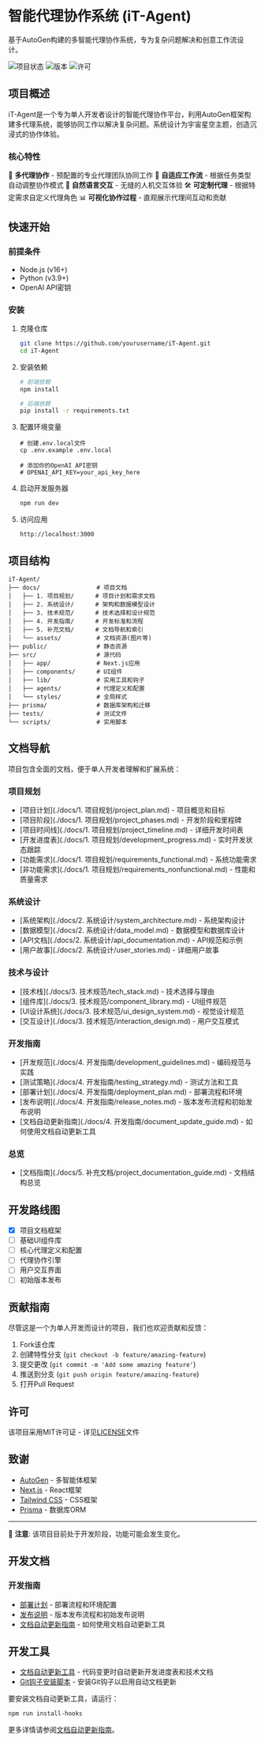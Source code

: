# 智能代理协作系统 (iT-Agent)

基于AutoGen构建的多智能代理协作系统，专为复杂问题解决和创意工作流设计。

![项目状态](https://img.shields.io/badge/状态-开发中-yellow)
![版本](https://img.shields.io/badge/版本-0.1.0_预览版-blue)
![许可](https://img.shields.io/badge/许可-MIT-green)

## 项目概述

iT-Agent是一个专为单人开发者设计的智能代理协作平台，利用AutoGen框架构建多代理系统，能够协同工作以解决复杂问题。系统设计为宇宙星空主题，创造沉浸式的协作体验。

### 核心特性

🤖 **多代理协作** - 预配置的专业代理团队协同工作
🔄 **自适应工作流** - 根据任务类型自动调整协作模式
💬 **自然语言交互** - 无缝的人机交互体验
🛠️ **可定制代理** - 根据特定需求自定义代理角色
📊 **可视化协作过程** - 直观展示代理间互动和贡献

## 快速开始

### 前提条件

- Node.js (v16+)
- Python (v3.9+)
- OpenAI API密钥

### 安装

1. 克隆仓库
   ```bash
   git clone https://github.com/yourusername/iT-Agent.git
   cd iT-Agent
   ```

2. 安装依赖
   ```bash
   # 前端依赖
   npm install
   
   # 后端依赖
   pip install -r requirements.txt
   ```

3. 配置环境变量
   ```
   # 创建.env.local文件
   cp .env.example .env.local
   
   # 添加你的OpenAI API密钥
   # OPENAI_API_KEY=your_api_key_here
   ```

4. 启动开发服务器
   ```bash
   npm run dev
   ```

5. 访问应用
   ```
   http://localhost:3000
   ```

## 项目结构

```
iT-Agent/
├── docs/                # 项目文档
│   ├── 1. 项目规划/      # 项目计划和需求文档
│   ├── 2. 系统设计/      # 架构和数据模型设计
│   ├── 3. 技术规范/      # 技术选择和设计规范
│   ├── 4. 开发指南/      # 开发标准和流程
│   ├── 5. 补充文档/      # 文档导航和索引
│   └── assets/          # 文档资源(图片等)
├── public/              # 静态资源
├── src/                 # 源代码
│   ├── app/             # Next.js应用
│   ├── components/      # UI组件
│   ├── lib/             # 实用工具和钩子
│   ├── agents/          # 代理定义和配置
│   └── styles/          # 全局样式
├── prisma/              # 数据库架构和迁移
├── tests/               # 测试文件
└── scripts/             # 实用脚本
```

## 文档导航

项目包含全面的文档，便于单人开发者理解和扩展系统：

### 项目规划
- [项目计划](./docs/1. 项目规划/project_plan.md) - 项目概览和目标
- [项目阶段](./docs/1. 项目规划/project_phases.md) - 开发阶段和里程碑
- [项目时间线](./docs/1. 项目规划/project_timeline.md) - 详细开发时间表
- [开发进度表](./docs/1. 项目规划/development_progress.md) - 实时开发状态跟踪
- [功能需求](./docs/1. 项目规划/requirements_functional.md) - 系统功能需求
- [非功能需求](./docs/1. 项目规划/requirements_nonfunctional.md) - 性能和质量需求

### 系统设计
- [系统架构](./docs/2. 系统设计/system_architecture.md) - 系统架构设计
- [数据模型](./docs/2. 系统设计/data_model.md) - 数据模型和数据库设计
- [API文档](./docs/2. 系统设计/api_documentation.md) - API规范和示例
- [用户故事](./docs/2. 系统设计/user_stories.md) - 详细用户故事

### 技术与设计
- [技术栈](./docs/3. 技术规范/tech_stack.md) - 技术选择与理由
- [组件库](./docs/3. 技术规范/component_library.md) - UI组件规范
- [UI设计系统](./docs/3. 技术规范/ui_design_system.md) - 视觉设计规范
- [交互设计](./docs/3. 技术规范/interaction_design.md) - 用户交互模式

### 开发指南
- [开发规范](./docs/4. 开发指南/development_guidelines.md) - 编码规范与实践
- [测试策略](./docs/4. 开发指南/testing_strategy.md) - 测试方法和工具
- [部署计划](./docs/4. 开发指南/deployment_plan.md) - 部署流程和环境
- [发布说明](./docs/4. 开发指南/release_notes.md) - 版本发布流程和初始发布说明
- [文档自动更新指南](./docs/4. 开发指南/document_update_guide.md) - 如何使用文档自动更新工具

### 总览
- [文档指南](./docs/5. 补充文档/project_documentation_guide.md) - 文档结构总览

## 开发路线图

- [x] 项目文档框架
- [ ] 基础UI组件库
- [ ] 核心代理定义和配置
- [ ] 代理协作引擎
- [ ] 用户交互界面
- [ ] 初始版本发布

## 贡献指南

尽管这是一个为单人开发而设计的项目，我们也欢迎贡献和反馈：

1. Fork该仓库
2. 创建特性分支 (`git checkout -b feature/amazing-feature`)
3. 提交更改 (`git commit -m 'Add some amazing feature'`)
4. 推送到分支 (`git push origin feature/amazing-feature`)
5. 打开Pull Request

## 许可

该项目采用MIT许可证 - 详见[LICENSE](LICENSE)文件

## 致谢

- [AutoGen](https://github.com/microsoft/autogen) - 多智能体框架
- [Next.js](https://nextjs.org/) - React框架
- [Tailwind CSS](https://tailwindcss.com/) - CSS框架
- [Prisma](https://www.prisma.io/) - 数据库ORM

---

📝 **注意**: 该项目目前处于开发阶段，功能可能会发生变化。

## 开发文档

### 开发指南
- [部署计划](./docs/4.%20开发指南/deployment_plan.md) - 部署流程和环境配置
- [发布说明](./docs/4.%20开发指南/release_notes.md) - 版本发布流程和初始发布说明
- [文档自动更新指南](./docs/4.%20开发指南/document_update_guide.md) - 如何使用文档自动更新工具

## 开发工具

- [文档自动更新工具](./scripts/update-docs.js) - 代码变更时自动更新开发进度表和技术文档
- [Git钩子安装脚本](./scripts/install-hooks.js) - 安装Git钩子以启用自动文档更新

要安装文档自动更新工具，请运行：

```bash
npm run install-hooks
```

更多详情请参阅[文档自动更新指南](./docs/4.%20开发指南/document_update_guide.md)。 